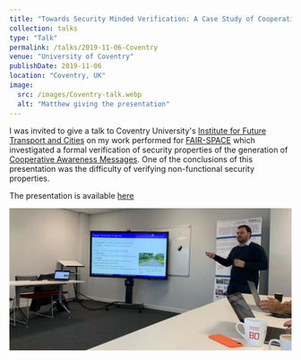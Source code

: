 ```yaml
---
title: "Towards Security Minded Verification: A Case Study of Cooperative Awareness Messages"
collection: talks
type: "Talk"
permalink: /talks/2019-11-06-Coventry
venue: "University of Coventry"
publishDate: 2019-11-06
location: "Coventry, UK"
image:
  src: /images/Coventry-talk.webp
  alt: "Matthew giving the presentation"
---
```


I was invited to give a talk to Coventry University's [Institute for Future Transport and Cities](https://www.coventry.ac.uk/research/areas-of-research/institute-for-future-transport-and-cities/) on my work performed for [FAIR-SPACE](/projects/project-4-FAIR-SPACE) which investigated a formal verification of security properties of the generation of [Cooperative Awareness Messages](https://www.etsi.org/deliver/etsi_en/302600_302699/30263702/01.03.01_30/en_30263702v010301v.pdf). One of the conclusions of this presentation was the difficulty of verifying non-functional security properties.

<!-- readmore -->

The presentation is available [here](/downloads/Coventry_SEFM.pdf)

![Giving Presentation](/images/Coventry-talk.webp)
